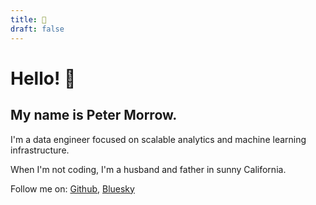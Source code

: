 ```yaml
---
title: 👋
draft: false
---
```


# Hello! 👋 

## My name is Peter Morrow.

I'm a data engineer focused on scalable analytics and machine learning
infrastructure.

When I'm not coding, I'm a husband and father in sunny California.

Follow me on: [Github](https://github.com/petermorrowdev), [Bluesky](https://bsky.app/profile/petermorrow.dev)

